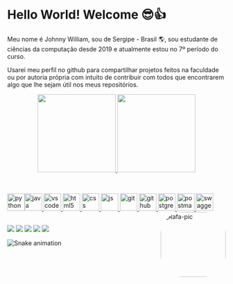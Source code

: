 # Hello World! Welcome 😎👍
Meu nome é Johnny William, sou de Sergipe - Brasil 🌎, sou estudante de ciências da computação desde 2019 e atualmente estou no 7º período do curso.

Usarei meu perfil no github para compartilhar projetos feitos na faculdade ou por autoria própria com intuito de contribuir com todos que encontrarem algo que lhe sejam útil nos meus repositórios.  


<div align="center">
  <a href="https://jownao.github.io/">
  <img height="180em" src="https://github-readme-stats.vercel.app/api?username=Jownao&show_icons=true&theme=tokyonight&include_all_commits=true&count_private=true"/>
  <img height="180em" src="https://github-readme-stats.vercel.app/api/top-langs/?username=Jownao&layout=compact&langs_count=7&theme=tokyonight"/>
</div>
  
  
  
  
##
<div style="display: inline_block"><br>
    <img src="https://cdn.jsdelivr.net/gh/devicons/devicon/icons/python/python-original.svg" alt="python" width="40" height="40" /><img         src="https://cdn.jsdelivr.net/gh/devicons/devicon/icons/java/java-original.svg"  alt="java" width="40" height="40" />
    <img src="https://cdn.jsdelivr.net/gh/devicons/devicon/icons/vscode/vscode-original.svg"  alt="vscode" width="40" height="40" />
    <img src="https://cdn.jsdelivr.net/gh/devicons/devicon/icons/html5/html5-original.svg"  alt="html5" width="40" height="40"/>
    <img src="https://cdn.jsdelivr.net/gh/devicons/devicon/icons/css3/css3-original.svg"  alt="css" width="40" height="40"/>
    <img src="https://cdn.jsdelivr.net/gh/devicons/devicon/icons/javascript/javascript-original.svg" alt="js" width="40" height="40"/>
    <img src="https://cdn.jsdelivr.net/gh/devicons/devicon/icons/git/git-original.svg"  alt="git" width="40" height="40" />
    <img src="https://cdn.jsdelivr.net/gh/devicons/devicon/icons/github/github-original.svg"  alt="github" width="40" height="40" />
    <img src="https://cdn.jsdelivr.net/gh/devicons/devicon/icons/postgresql/postgresql-original.svg" alt="postgresql" width="40" height="40" />
    <img src="https://www.vectorlogo.zone/logos/getpostman/getpostman-icon.svg" alt="postman" width="40" height="40" />
    <img src="https://www.alura.com.br/assets/api/cursos/512/swagger-documentando-apis.png" alt="swagger" width="40" height="40" />
  <img align="right" alt="Rafa-pic" height="150" style="border-radius:50px;" src="https://cdn.discordapp.com/attachments/576257495857889280/989620466031394876/unknown.png">
</div>
  
##

<div> 
  <a href="https://www.youtube.com/channel/UCOw5ncIm8Mz9W-O9YLgN5VA" target="_blank"><img src="https://img.shields.io/badge/YouTube-FF0000?style=for-the-badge&logo=youtube&logoColor=white" target="_blank"></a>
  <a href="https://www.instagram.com/jownao/?hl=pt-br" target="_blank"><img src="https://img.shields.io/badge/-Instagram-%23E4405F?style=for-the-badge&logo=instagram&logoColor=white" target="_blank"></a>
 	<a href="https://www.twitch.tv/jownao" target="_blank"><img src="https://img.shields.io/badge/Twitch-9146FF?style=for-the-badge&logo=twitch&logoColor=white" target="_blank"></a>
 <a href="https://discord.gg/uKeDzBuxKJ" target="_blank"><img src="https://img.shields.io/badge/Discord-7289DA?style=for-the-badge&logo=discord&logoColor=white" target="_blank"></a> 
  <a href="https://www.linkedin.com/in/johnny-william/" target="_blank"><img src="https://img.shields.io/badge/-LinkedIn-%230077B5?style=for-the-badge&logo=linkedin&logoColor=white" target="_blank"></a> 
</div>

![Snake animation](https://github.com/Jownao)


